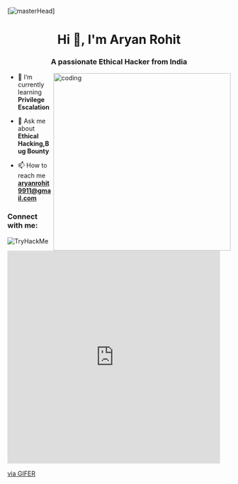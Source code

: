 [![masterHead](https://www.digitalsolutionservices.com/img/services/web%20development.gif)]
<h1 align="center">Hi 👋, I'm Aryan Rohit</h1>
<h3 align="center">A passionate Ethical Hacker from India</h3>
<img align="right" alt="coding" width ="400" src="https://cdn.dribbble.com/users/1059583/screenshots/4171367/coding-freak.gif">



- 🌱 I’m currently learning **Privilege Escalation**

- 💬 Ask me about **Ethical Hacking,Bug Bounty**

- 📫 How to reach me **aryanrohit9911@gmail.com**

<h3 align="left">Connect with me:</h3>

<img src="https://tryhackme-badges.s3.amazonaws.com/aryandevil1.png" alt="TryHackMe">

<iframe src="https://gifer.com/embed/1Dyu" width=480 height=480.000 frameBorder="0" allowFullScreen></iframe><p><a href="https://gifer.com">via GIFER</a></p>
